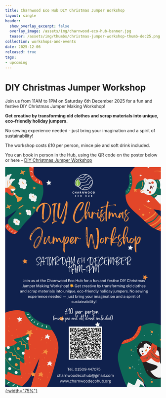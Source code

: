 ```yaml
---
title: Charnwood Eco Hub DIY Christmas Jumper Workshop
layout: single
header:
  show_overlay_excerpt: false
  overlay_image: /assets/img/charnwood-eco-hub-banner.jpg
  teaser: /assets/img/thumbs/christmas-jumper-workshop-thumb-dec25.png
collection: workshops-and-events
date: 2025-12-06
released: true
tags:
- upcoming
---
```

# DIY Christmas Jumper Workshop
 
Join us from 11AM to 1PM on Saturday 6th December 2025 for a fun and festive DIY Christmas Jumper Making Workshop!

**Get creative by transforming old clothes and scrap materials into unique, eco-friendly holiday jumpers.**

No sewing experience needed - just bring your imagination and a spirit of sustainability!

The workshop costs £10 per person, mince pie and soft drink included.

You can book in person in the Hub, using the QR code on the poster below or here - [DIY Christmas Jumper Workshop](https://www.eventbookings.com/b/event/diy-christmas-jumper-workshop)

[![DIY Christmas Jumper Workshop poster](/assets/img/christmas-jumper-workshop-dec25.png){:width="75%"}](https://www.eventbookings.com/b/event/diy-christmas-jumper-workshop)

